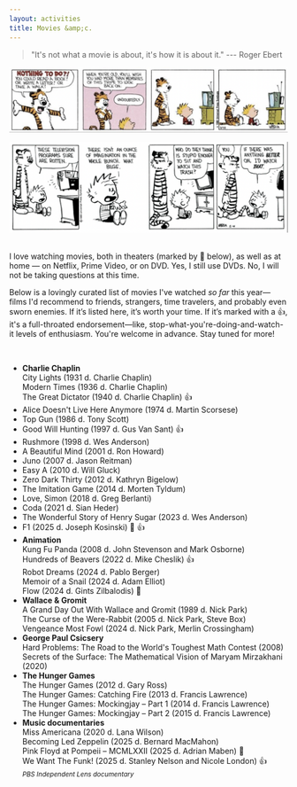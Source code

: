 ```yaml
---
layout: activities
title: Movies &amp;c.
---
```


> "It's not what a movie is about, it's how it is about it." --- Roger Ebert 

![ch-movies](images/ch5.png)

![ch-movies](images/ch5a.png)

<br>
I love watching movies, both in theaters (marked by 🎥 below), as well as at home &mdash; on Netflix, Prime Video, or on DVD. Yes, I still use DVDs. No, I will not be taking questions at this time.

Below is a lovingly curated list of movies I've watched *so far* this year&mdash;films I'd recommend to friends, strangers, time travelers, and probably even sworn enemies. If it’s listed here, it’s worth your time. If it’s marked with a 👍, it's a full-throated endorsement&mdash;like, stop-what-you're-doing-and-watch-it levels of enthusiasm. You're welcome in advance. Stay tuned for more!

<br>

- **Charlie Chaplin** <br>
  City Lights (1931 d. Charlie Chaplin) <br>
  Modern Times (1936 d. Charlie Chaplin) <br>
  The Great Dictator (1940 d. Charlie Chaplin)  👍
- Alice Doesn't Live Here Anymore (1974 d. Martin Scorsese)
- Top Gun (1986 d. Tony Scott)
- Good Will Hunting (1997 d. Gus Van Sant)  👍
- Rushmore (1998 d. Wes Anderson)
- A Beautiful Mind (2001 d. Ron Howard)
- Juno (2007 d. Jason Reitman)
- Easy A (2010 d. Will Gluck)
- Zero Dark Thirty (2012 d. Kathryn Bigelow)
- The Imitation Game (2014 d. Morten Tyldum)
- Love, Simon (2018 d. Greg Berlanti)
- Coda (2021 d. Sian Heder)
- The Wonderful Story of Henry Sugar (2023 d. Wes Anderson)
- F1 (2025 d. Joseph Kosinski) 🎥 👍
- **Animation** <br>
  Kung Fu Panda (2008 d. John Stevenson and Mark Osborne) <br>
  Hundreds of Beavers (2022 d. Mike Cheslik) 👍  <br>
  Robot Dreams (2024 d. Pablo Berger) <br>
  Memoir of a Snail (2024 d. Adam Elliot) <br>
  Flow (2024 d. Gints Zilbalodis) 🎥
- **Wallace & Gromit** <br>
  A Grand Day Out With Wallace and Gromit (1989 d. Nick Park) <br>
  The Curse of the Were-Rabbit (2005 d. Nick Park, Steve Box) <br>
  Vengeance Most Fowl (2024 d. Nick Park, Merlin Crossingham)
- **George Paul Csicsery** <br>
  Hard Problems: The Road to the World's Toughest Math Contest (2008) <br>
  Secrets of the Surface: The Mathematical Vision of Maryam Mirzakhani (2020)
- **The Hunger Games** <br>
  The Hunger Games (2012 d. Gary Ross) <br>
  The Hunger Games: Catching Fire (2013 d. Francis Lawrence) <br>
  The Hunger Games: Mockingjay – Part 1 (2014 d. Francis Lawrence) <br>
  The Hunger Games: Mockingjay – Part 2 (2015 d. Francis Lawrence)
- **Music documentaries** <br>
  Miss Americana (2020 d. Lana Wilson) <br>
  Becoming Led Zeppelin (2025 d. Bernard MacMahon) <br>
  Pink Floyd at Pompeii – MCMLXXII (2025 d. Adrian Maben) 🎥 <br>
  We Want The Funk! (2025 d. Stanley Nelson and Nicole London) 👍 <br> <small>_PBS Independent Lens documentary_</small>
